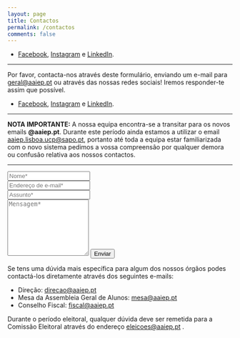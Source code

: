 ```yaml
---
layout: page
title: Contactos
permalink: /contactos
comments: false
---
```

- [Facebook](https://www.facebook.com/aaiep), [Instagram](https://instagram.com/aaiep_ucp/) e [LinkedIn](https://www.linkedin.com/company/aaiep/).

---

Por favor, contacta-nos através deste formulário, enviando um e-mail para [geral@aaiep.pt](mailto:geral@aaiep.pt) ou através das nossas redes sociais! Iremos responder-te assim que possível.

- [Facebook](https://www.facebook.com/aaiep), [Instagram](https://instagram.com/aaiep_ucp/) e [LinkedIn](https://www.linkedin.com/company/aaiep/).

---

**NOTA IMPORTANTE:** A nossa equipa encontra-se a transitar para os novos emails **@aaiep.pt**. Durante este período ainda estamos a utilizar o email [aaiep.lisboa.ucp@sapo.pt](mailto:aaiep.lisboa.ucp@sapo.pt), portanto até toda a equipa estar familiarizada com o novo sistema pedimos a vossa compreensão por qualquer demora ou confusão relativa aos nossos contactos.

---

<!---
IMPORTANTE!!!!!!
POR AMOR DE DEUS NÃO
MEXAM NESTE FORMULÁRIO OU
EU MATO ALGUÉM
--->
<form action="https://formspree.io/f/mzbyyrdb" method="POST">
<div class="form-group row">
<div class="col-md-6">
<input class="form-control" type="text" name="name" placeholder="Nome*" required>
</div>
<div class="col-md-6">
<input class="form-control" type="email" name="_replyto" placeholder="Endereço de e-mail*" required>
</div>
</div>
<div class="form-group row">
<div class="col-md">
<input class="form-control" type="text" name="subject" placeholder="Assunto*" required>
</div>
</div>
<textarea rows="8" class="form-control mb-3" name="message" placeholder="Mensagem*" required></textarea>    
<input class="btn btn-dark" type="submit" value="Enviar">
</form>

Se tens uma dúvida mais específica para algum dos nossos órgãos podes contactá-los diretamente através dos seguintes e-mails:

- Direção: <a href="mailto:direcao@aaiep.pt">direcao@aaiep.pt</a>
- Mesa da Assembleia Geral de Alunos: <a href="mailto:mesa@aaiep.pt">mesa@aaiep.pt</a>
- Conselho Fiscal: <a href="mailto:fiscal@aaiep.pt">fiscal@aaiep.pt</a>

Durante o período eleitoral, qualquer dúvida deve ser remetida para a Comissão Eleitoral através do endereço <a href="mailto:eleicoes@aaiep.pt">eleicoes@aaiep.pt</a> .
